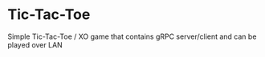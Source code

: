 # Tic-Tac-Toe
Simple Tic-Tac-Toe / XO game that contains gRPC server/client and can be played over LAN
